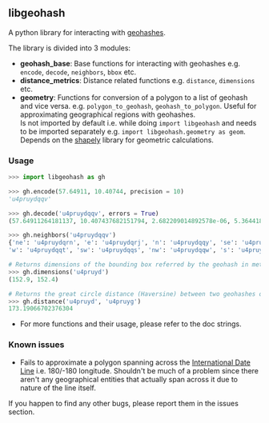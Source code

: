 ## libgeohash

A python library for interacting with [geohashes](https://en.wikipedia.org/wiki/Geohash).  

The library is divided into 3 modules:
- **geohash_base**: Base functions for interacting with geohashes e.g. `encode`, `decode`, `neighbors`, `bbox` etc. 
- **distance_metrics**: Distance related functions e.g. `distance`, `dimensions` etc. 
- **geometry**: Functions for conversion of a polygon to a list of geohash and vice versa. e.g. `polygon_to_geohash`, `geohash_to_polygon`. Useful for approximating geographical regions with geohashes.  
 Is not imported by default i.e. while doing `import libgeohash` and needs to be imported separately e.g. `import libgeohash.geometry as geom`. Depends on the [shapely](https://pypi.org/project/Shapely/) library for geometric calculations.

### Usage

```python
>>> import libgeohash as gh

>>> gh.encode(57.64911, 10.40744, precision = 10)
'u4pruydqqv'

>>> gh.decode('u4pruydqqv', errors = True)
(57.64911264181137, 10.407437682151794, 2.682209014892578e-06, 5.364418029785156e-06)

>>> gh.neighbors('u4pruydqqv')
{'ne': 'u4pruydqrn', 'e': 'u4pruydqrj', 'n': 'u4pruydqqy', 'se': 'u4pruydqrh', 
'w': 'u4pruydqqt', 'sw': 'u4pruydqqs', 'nw': 'u4pruydqqw', 's': 'u4pruydqqu'}

# Returns dimensions of the bounding box referred by the geohash in meters. (width, height)
>>> gh.dimensions('u4pruyd')
(152.9, 152.4)

# Returns the great circle distance (Haversine) between two geohashes or coordinates. 
>>> gh.distance('u4pruyd', 'u4pruyg')
173.19066702376304

```

- For more functions and their usage, please refer to the doc strings. 

### Known issues
- Fails to approximate a polygon spanning across the [International Date Line](https://en.wikipedia.org/wiki/International_Date_Line) i.e. 180/-180 longitude. Shouldn't be much of a problem since there aren't any geographical entities that actually span across it due to nature of the line itself.  

If you happen to find any other bugs, please report them in the issues section. 